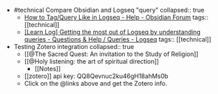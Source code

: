 - #technical Compare Obsidian and Logseq "query"
  collapsed:: true
	- [How to Tag/Query Like in Logseq - Help - Obsidian Forum](https://forum.obsidian.md/t/how-to-tag-query-like-in-logseq/65539/6)
	  tags:: [[technical]]
	- [[Learn Log] Getting the most out of Logseq by understanding queries - Questions & Help / Queries - Logseq](https://discuss.logseq.com/t/learn-log-getting-the-most-out-of-logseq-by-understanding-queries/8831/2)
	  tags:: [[technical]]
- Testing Zotero integration
  collapsed:: true
	- [[@The Sacred Quest: An invitation to the Study of Religion]]
	- [[@Holy listening: the art of spiritual direction]]
		- [[Notes]]
	- [[zotero]] api key: QQ8Qevnuc2ku46gH18ahMs0b
	- Click on the @links above and get the Zotero info.